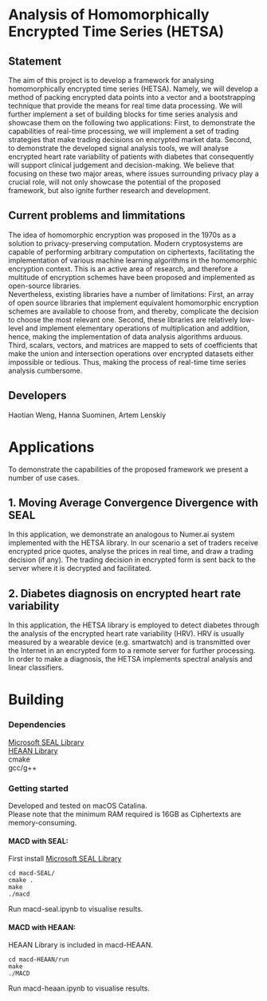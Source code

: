 # Analysis of Homomorphically Encrypted Time Series  (HETSA)

## Statement 
The aim of this project is to develop a framework for analysing homomorphically encrypted time series (HETSA). Namely, we will develop a method of packing encrypted data points into a vector and a bootstrapping technique that provide the means for real time data processing. We will further implement a set of building blocks for time series analysis and showcase them on the following two applications: First, to demonstrate the capabilities of real-time processing, we will implement a set of trading strategies that make trading decisions on encrypted market data. Second, to demonstrate the developed signal analysis tools, we will analyse encrypted heart rate variability of patients with diabetes that consequently will support clinical judgement and decision-making. We believe that focusing on these two major areas, where issues surrounding privacy play a crucial role, will not only showcase the potential of the proposed framework, but also ignite further research and development. 

## Current problems and limmitations

The idea of homomorphic encryption was proposed in the 1970s as a solution to privacy-preserving computation. Modern cryptosystems are capable of performing arbitrary computation on ciphertexts, facilitating the implementation of various machine learning algorithms in the homomorphic encryption context. This is an active area of research, and therefore a multitude of encryption schemes have been proposed and implemented as open-source libraries.  
Nevertheless, existing libraries have a number of limitations: First, an array of open source libraries that implement equivalent homomorphic encryption schemes are available to choose from, and thereby, complicate the decision to choose the most relevant one. Second, these libraries are relatively low-level and implement elementary operations of multiplication and addition, hence, making the implementation of data analysis algorithms arduous. Third, scalars, vectors, and matrices are mapped to sets of coefficients that make the union and intersection operations over encrypted datasets either impossible or tedious. Thus, making the process of real-time time series analysis cumbersome.



## Developers

Haotian Weng, Hanna Suominen, Artem Lenskiy


# Applications
To demonstrate the capabilities of the proposed framework we present a number of use cases.

## 1. Moving Average Convergence Divergence with SEAL

In this application, we demonstrate an analogous to Numer.ai system implemented with the HETSA library. In our scenario a set of traders receive encrypted price quotes, analyse the prices in real time, and draw a trading decision (if any). The trading decision in encrypted form is sent back to the server where it is decrypted and facilitated.

## 2. Diabetes diagnosis on encrypted heart rate variability

In this application, the HETSA library is employed to detect diabetes through the analysis of the encrypted heart rate variability (HRV). HRV is usually measured by a wearable device (e.g. smartwatch) and is transmitted over the Internet in an encrypted form to a remote server for further processing. In order to make a diagnosis, the HETSA implements spectral analysis and linear classifiers. 

# Building

### Dependencies
[Microsoft SEAL Library](https://github.com/Microsoft/SEAL)   
[HEAAN Library](https://github.com/snucrypto/HEAAN)  
cmake  
gcc/g++  
### Getting started  
Developed and tested on macOS Catalina.  
Please note that the minimum RAM required is 16GB as Ciphertexts are memory-consuming.  
#### MACD with SEAL:  
First install [Microsoft SEAL Library](https://github.com/Microsoft/SEAL)  
````
cd macd-SEAL/
cmake .
make
./macd
````
Run macd-seal.ipynb to visualise results.  
#### MACD with HEAAN:  
HEAAN Library is included in macd-HEAAN.  
````
cd macd-HEAAN/run
make
./MACD
````
Run macd-heaan.ipynb to visualise results.  
